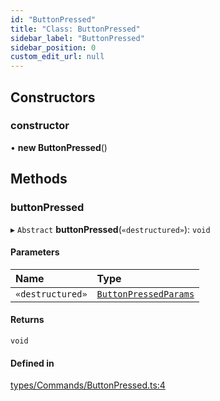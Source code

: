 ```yaml
---
id: "ButtonPressed"
title: "Class: ButtonPressed"
sidebar_label: "ButtonPressed"
sidebar_position: 0
custom_edit_url: null
---
```


## Constructors

### constructor

• **new ButtonPressed**()

## Methods

### buttonPressed

▸ `Abstract` **buttonPressed**(`«destructured»`): `void`

#### Parameters

| Name | Type |
| :------ | :------ |
| `«destructured»` | [`ButtonPressedParams`](../interfaces/ButtonPressedParams.md) |

#### Returns

`void`

#### Defined in

[types/Commands/ButtonPressed.ts:4](https://github.com/ZumitoTeam/zumito-framework/blob/2c519e6/src/types/Commands/ButtonPressed.ts#L4)
